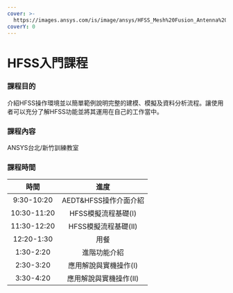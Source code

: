 ```yaml
---
cover: >-
  https://images.ansys.com/is/image/ansys/HFSS_Mesh%20Fusion_Antenna%202?wid=1568&op_usm=0.9,1.0,20,0&fit=constrain,0
coverY: 0
---
```


# HFSS入門課程

### 課程目的

介紹HFSS操作環境並以簡單範例說明完整的建模、模擬及資料分析流程。讓使用者可以充分了解HFSS功能並將其運用在自己的工作當中。

### 課程內容

ANSYS台北/新竹訓練教室

### 課程時間

|      時間     |        進度        |
| :---------: | :--------------: |
|  9:30-10:20 | AEDT\&HFSS操作介面介紹 |
| 10:30-11:20 |   HFSS模擬流程基礎(I)  |
| 11:30-12:20 |  HFSS模擬流程基礎(II)  |
|  12:20-1:30 |        用餐        |
|  1:30-2:20  |      進階功能介紹      |
|  2:30-3:20  |   應用解說與實機操作(I)   |
|  3:30-4:20  |   應用解說與實機操作(II)  |
